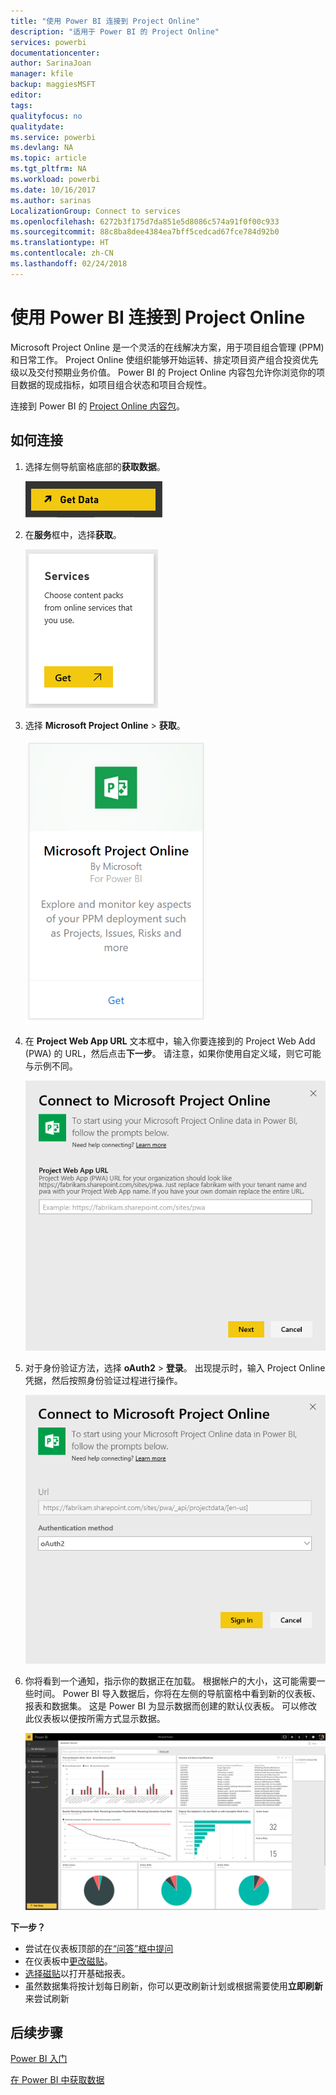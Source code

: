 ```yaml
---
title: "使用 Power BI 连接到 Project Online"
description: "适用于 Power BI 的 Project Online"
services: powerbi
documentationcenter: 
author: SarinaJoan
manager: kfile
backup: maggiesMSFT
editor: 
tags: 
qualityfocus: no
qualitydate: 
ms.service: powerbi
ms.devlang: NA
ms.topic: article
ms.tgt_pltfrm: NA
ms.workload: powerbi
ms.date: 10/16/2017
ms.author: sarinas
LocalizationGroup: Connect to services
ms.openlocfilehash: 6272b3f175d7da851e5d8086c574a91f0f00c933
ms.sourcegitcommit: 88c8ba8dee4384ea7bff5cedcad67fce784d92b0
ms.translationtype: HT
ms.contentlocale: zh-CN
ms.lasthandoff: 02/24/2018
---
```

# <a name="connect-to-project-online-with-power-bi"></a>使用 Power BI 连接到 Project Online
Microsoft Project Online 是一个灵活的在线解决方案，用于项目组合管理 (PPM) 和日常工作。 Project Online 使组织能够开始运转、排定项目资产组合投资优先级以及交付预期业务价值。 Power BI 的 Project Online 内容包允许你浏览你的项目数据的现成指标，如项目组合状态和项目合规性。

连接到 Power BI 的 [Project Online 内容包](https://app.powerbi.com/getdata/services/project-online)。

## <a name="how-to-connect"></a>如何连接
1. 选择左侧导航窗格底部的**获取数据**。
   
    ![](media/service-connect-to-project-online/getdata.png)
2. 在**服务**框中，选择**获取**。
   
   ![](media/service-connect-to-project-online/services.png)
3. 选择 **Microsoft Project Online** \> **获取**。
   
   ![](media/service-connect-to-project-online/mproject.png)
4. 在 **Project Web App URL** 文本框中，输入你要连接到的 Project Web Add (PWA) 的 URL，然后点击**下一步**。 请注意，如果你使用自定义域，则它可能与示例不同。
   
    ![](media/service-connect-to-project-online/params.png)
5. 对于身份验证方法，选择 **oAuth2** \> **登录**。 出现提示时，输入 Project Online 凭据，然后按照身份验证过程进行操作。
   
    ![](media/service-connect-to-project-online/creds.png)
6. 你将看到一个通知，指示你的数据正在加载。 根据帐户的大小，这可能需要一些时间。 Power BI 导入数据后，你将在左侧的导航窗格中看到新的仪表板、报表和数据集。 这是 Power BI 为显示数据而创建的默认仪表板。 可以修改此仪表板以便按所需方式显示数据。
   
   ![](media/service-connect-to-project-online/dashboard2.png)

**下一步？**

* 尝试在仪表板顶部的[在“问答”框中提问](power-bi-q-and-a.md)
* 在仪表板中[更改磁贴](service-dashboard-edit-tile.md)。
* [选择磁贴](service-dashboard-tiles.md)以打开基础报表。
* 虽然数据集将按计划每日刷新，你可以更改刷新计划或根据需要使用**立即刷新**来尝试刷新

## <a name="next-steps"></a>后续步骤
[Power BI 入门](service-get-started.md)

[在 Power BI 中获取数据](service-get-data.md)

